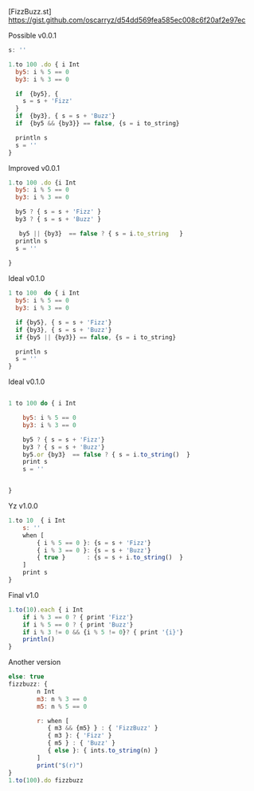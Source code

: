 [FizzBuzz.st] https://gist.github.com/oscarryz/d54dd569fea585ec008c6f20af2e97ec 

Possible v0.0.1
```javascript
s: ''

1.to 100 .do { i Int
  by5: i % 5 == 0
  by3: i % 3 == 0

  if  {by5}, {
    s = s + 'Fizz'
  } 
  if  {by3}, { s = s + 'Buzz'} 
  if  {by5 && {by3}} == false, {s = i to_string} 

  println s 
  s = ''
} 
```
Improved v0.0.1

```javascript
1.to 100 .do {i Int
  by5: i % 5 == 0
  by3: i % 3 == 0

  by5 ? { s = s + 'Fizz' }
  by3 ? { s = s + 'Buzz' }

   by5 || {by3}  == false ? { s = i.to_string   }
  println s 
  s = ''
  
} 
```

Ideal v0.1.0
```javascript
1 to 100  do { i Int 
  by5: i % 5 == 0
  by3: i % 3 == 0

  if {by5}, { s = s + 'Fizz'} 
  if {by3}, { s = s + 'Buzz'} 
  if {by5 || {by3}} == false, {s = i to_string} 

  println s 
  s = ''
} 

```

Ideal v0.1.0

```javascript

1 to 100 do { i Int 

	by5: i % 5 == 0
	by3: i % 3 == 0

	by5 ? { s = s + 'Fizz'}
	by3 ? { s = s + 'Buzz'}
	by5.or {by3}  == false ? { s = i.to_string()  }
	print s 
	s = ''


}
```

Yz v1.0.0
```javascript
1.to 10  { i Int
    s: ''
    when [
        { i % 5 == 0 }: {s = s + 'Fizz'}
        { i % 3 == 0 }: {s = s + 'Buzz'}
        { true }      : {s = s + i.to_string()  }
    ]
    print s    
}
```

Final v1.0 
```javascript
1.to(10).each { i Int 
    if i % 3 == 0 ? { print 'Fizz'}
    if i % 5 == 0 ? { print 'Buzz'}
    if i % 3 != 0 && {i % 5 != 0}? { print '{i}'}
    println()
}
```

Another version 

```javascript
else: true
fizzbuzz: {
        n Int
        m3: n % 3 == 0
        m5: n % 5 == 0

        r: when [
           { m3 && {m5} } : { 'FizzBuzz' }
           { m3 }: { 'Fizz' }
           { m5 } : { 'Buzz' }
           { else }: { ints.to_string(n) }
        ]
        print("$(r)")
}
1.to(100).do fizzbuzz
```